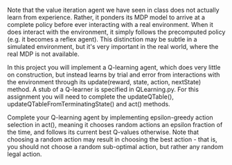 Note that the value iteration agent we have seen in class does not actually learn from experience. Rather, it ponders its MDP model to arrive at a complete policy before ever interacting with a real environment. When it does interact with the environment, it simply follows the precomputed policy (e.g. it becomes a reflex agent). This distinction may be subtle in a simulated environment, but it's very important in the real world, where the real MDP is not available.

In this project you will implement a Q-learning agent, which does very little on construction, but instead learns by trial and error from interactions with the environment through its update(reward, state, action, nextState) method. A stub of a Q-learner is specified in QLearning.py. For this assignment you will need to complete the updateQTable(), updateQTableFromTerminatingState() and act() methods. 

Complete your Q-learning agent by implementing epsilon-greedy action selection in act(), meaning it chooses random actions an epsilon fraction of the time, and follows its current best Q-values otherwise. Note that choosing a random action may result in choosing the best action - that is, you should not choose a random sub-optimal action, but rather any random legal action.
